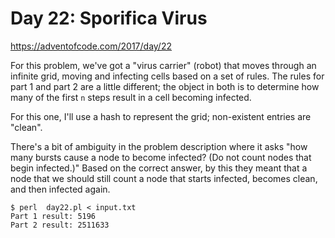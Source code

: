 # Day 22: Sporifica Virus

<https://adventofcode.com/2017/day/22>

For this problem, we've got a "virus carrier" (robot) that moves through an
infinite grid, moving and infecting cells based on a set of rules. The rules
for part 1 and part 2 are a little different; the object in both is to
determine how many of the first `n` steps result in a cell becoming
infected.

For this one, I'll use a hash to represent the grid; non-existent entries
are "clean".

There's a bit of ambiguity in the problem description where it asks
"how many bursts cause a node to become infected? (Do not count nodes that
begin infected.)" Based on the correct answer, by this they meant that a
node that we should still count a node that starts infected, becomes clean,
and then infected again.

```
$ perl  day22.pl < input.txt 
Part 1 result: 5196
Part 2 result: 2511633
```
